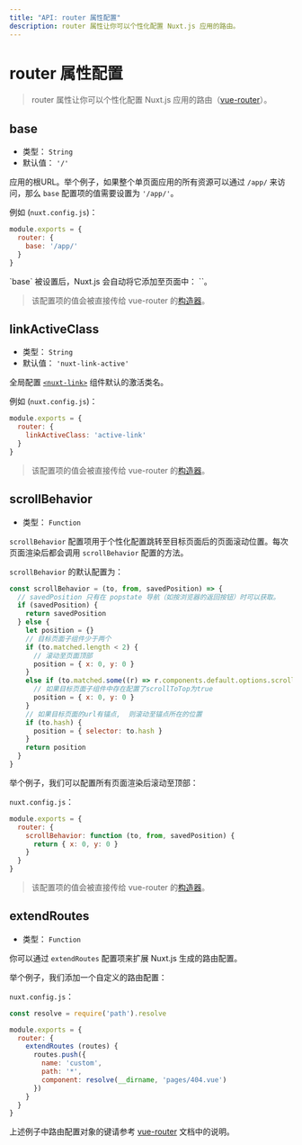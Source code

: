 ```yaml
---
title: "API: router 属性配置"
description: router 属性让你可以个性化配置 Nuxt.js 应用的路由。
---
```


# router 属性配置

> router 属性让你可以个性化配置 Nuxt.js 应用的路由（[vue-router](https://router.vuejs.org/zh-cn/)）。

## base

- 类型： `String`
- 默认值： `'/'`

应用的根URL。举个例子，如果整个单页面应用的所有资源可以通过 `/app/` 来访问，那么 `base` 配置项的值需要设置为 `'/app/'`。

例如 (`nuxt.config.js`)：
```js
module.exports = {
  router: {
    base: '/app/'
  }
}
```

<p class="Alert Alert-blue">`base` 被设置后，Nuxt.js 会自动将它添加至页面中： `<base href="{{ router.base }}"/>`。</p>

> 该配置项的值会被直接传给 vue-router 的[构造器](https://router.vuejs.org/zh-cn/api/options.html)。

## linkActiveClass

- 类型： `String`
- 默认值： `'nuxt-link-active'`

全局配置 [`<nuxt-link>`](/api/components-nuxt-link) 组件默认的激活类名。

例如 (`nuxt.config.js`)：
```js
module.exports = {
  router: {
    linkActiveClass: 'active-link'
  }
}
```

> 该配置项的值会被直接传给 vue-router 的[构造器](https://router.vuejs.org/zh-cn/api/options.html)。

## scrollBehavior

- 类型： `Function`

`scrollBehavior` 配置项用于个性化配置跳转至目标页面后的页面滚动位置。每次页面渲染后都会调用 `scrollBehavior` 配置的方法。

`scrollBehavior` 的默认配置为：
```js
const scrollBehavior = (to, from, savedPosition) => {
  // savedPosition 只有在 popstate 导航（如按浏览器的返回按钮）时可以获取。
  if (savedPosition) {
    return savedPosition
  } else {
    let position = {}
    // 目标页面子组件少于两个
    if (to.matched.length < 2) {
      // 滚动至页面顶部
      position = { x: 0, y: 0 }
    }
    else if (to.matched.some((r) => r.components.default.options.scrollToTop)) {
      // 如果目标页面子组件中存在配置了scrollToTop为true
      position = { x: 0, y: 0 }
    }
    // 如果目标页面的url有锚点,  则滚动至锚点所在的位置
    if (to.hash) {
      position = { selector: to.hash }
    }
    return position
  }
}
```

举个例子，我们可以配置所有页面渲染后滚动至顶部：

`nuxt.config.js`：
```js
module.exports = {
  router: {
    scrollBehavior: function (to, from, savedPosition) {
      return { x: 0, y: 0 }
    }
  }
}
```

> 该配置项的值会被直接传给 vue-router 的[构造器](https://router.vuejs.org/zh-cn/api/options.html)。

## extendRoutes

- 类型： `Function`

你可以通过 `extendRoutes` 配置项来扩展 Nuxt.js 生成的路由配置。

举个例子，我们添加一个自定义的路由配置：

`nuxt.config.js`：
```js
const resolve = require('path').resolve

module.exports = {
  router: {
    extendRoutes (routes) {
      routes.push({
        name: 'custom',
        path: '*',
        component: resolve(__dirname, 'pages/404.vue')
      })
    }
  }
}
```

上述例子中路由配置对象的键请参考 [vue-router](https://router.vuejs.org/zh-cn/) 文档中的说明。
